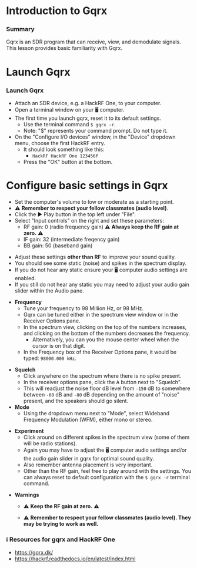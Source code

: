 <!-- pandoc-only % SDR: Receiving -->

# Introduction to Gqrx  <!-- pandoc-exclude-line -->

<!--
Note regarding what goes in the quad chart:

Action: Discuss the fundamentals of Software Defined Radios (SDRs).
Standard: Students will be able to explain fundamentals of SDRs.


Evaluation: Check on Learning
-->

<!-- pandoc-only ### Purpose -->
### Summary  <!-- pandoc-exclude-line -->

Gqrx is an SDR program that can receive, view, and demodulate signals. This lesson provides basic familiarity with Gqrx.

<!-- pandoc-only ### Outcome -->

<!-- pandoc-only By the end of this lesson, students will be able to: -->  
<!-- pandoc-only - Launch Gqrx -->  
<!-- pandoc-only - Configure basic settings in Gqrx -->  
<!-- pandoc-only - Listen to FM Radio using Gqrx -->

<!-- pandoc-only ### Learning Step Activities -->

<!-- pandoc-only - LSA 1: Launch Gqrx -->  
<!-- pandoc-only - LSA 2: Configure basic settings in Gqrx -->

# <!-- pandoc-only LSA 1: --> Launch Gqrx

### Launch Gqrx

- Attach an SDR device, e.g. a HackRF One, to your computer.
- Open a terminal window on your 🖥️ computer.
- The first time you launch gqrx, reset it to its default settings.
  - Use the terminal command `$ gqrx -r`.
  - Note: "$" represents your command prompt.  Do not type it.
- On the "Configure I/O devices" window, in the "Device" dropdown menu, choose the first HackRF entry.  
  - It should look something like this:  
    - `HackRF HackRF One 123456f` 
  - Press the "OK" button at the bottom.


# <!-- pandoc-only LSA 2: --> Configure basic settings in Gqrx

<!-- pandoc-only ### Configure Gqrx settings -->

- Set the computer's volume to low or moderate as a starting point.
- ⚠️ **Remember to respect your fellow classmates (audio level)**.
- Click the ▶️ Play button in the top left under "File".
- Select "Input controls" on the right and set these parameters:
  - RF gain:  0 (radio frequency gain)  ⚠️ **Always keep the RF gain at zero.** ⚠️
  - IF gain: 32 (intermediate freqency gain)
  - BB gain: 50 (baseband gain)

<!-- pandoc-only ### Configure Gqrx settings -->

- Adjust these settings **other than RF** to improve your sound quality.
- You should see some static (noise) and spikes in the spectrum display.
- If you do not hear any static ensure your 🖥️ computer audio settings are enabled.
- If you still do not hear any static you may need to adjust your audio gain slider within the Audio pane.  

<!-- pandoc-only ### Configure Gqrx settings -->

- **Frequency**  
  - Tune your frequency to 98 Million Hz, or 98 MHz.
  - Gqrx can be tuned either in the spectrum view window or in the Receiver Options pane.
  - In the spectrum view, clicking on the top of the numbers increases, and clicking on the bottom of the numbers decreases the frequency.
    - Alternatively, you can you the mouse center wheel when the cursor is on that digit.
  - In the Frequency box of the Receiver Options pane, it would be typed: `98000.000 kHz`.

<!-- pandoc-only ### Configure Gqrx settings -->

- **Squelch**  
  - Click anywhere on the spectrum where there is no spike present.
  - In the receiver options pane, click the <kbd>A</kbd> button next to "Squelch".
  - This will readjust the noise floor dB level from `-150` dB to somewhere between `-60` dB and `-80` dB depending on the amount of "noise" present, and the speakers should go silent.
- **Mode**
  - Using the dropdown menu next to "Mode", select Wideband Frequency Modulation (WFM), either mono or stereo.

<!-- pandoc-only ### Configure Gqrx settings -->

- **Experiment**
  - Click around on different spikes in the spectrum view (some of them will be radio stations).
  - Again you may have to adjust the 🖥️ computer audio settings and/or the audio gain slider in gqrx for optimal sound quality.
  - Also remember antenna placement is very important.
  - Other than the RF gain, feel free to play around with the settings. You can always reset to default configuration with the `$ gqrx -r` terminal command.

<!-- pandoc-only ### Configure Gqrx settings -->

- **Warnings**
  - ⚠️ **Keep the RF gain at zero.** ⚠️  

  - ⚠️ **Remember to respect your fellow classmates (audio level). They may be trying to work as well.**  

### ℹ️ Resources for gqrx and HackRF One <!-- pandoc-exclude-line -->

<!-- pandoc-only ### Summary -->

<!-- pandoc-only In summary, you learned: -->

<!-- pandoc-only - How to launch Gqrx -->  
<!-- pandoc-only - How to configure basic settings in Gqrx -->  
<!-- pandoc-only - How to listen to FM Radio using Gqrx -->

<!-- pandoc-only ### References -->

- https://gqrx.dk/
- https://hackrf.readthedocs.io/en/latest/index.html
